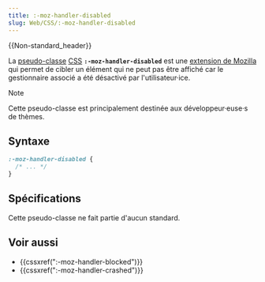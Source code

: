 ```yaml
---
title: :-moz-handler-disabled
slug: Web/CSS/:-moz-handler-disabled
---
```


{{Non-standard_header}}

La [pseudo-classe](/fr/docs/Web/CSS/Pseudo-classes) [CSS](/fr/docs/Web/CSS) **`:-moz-handler-disabled`** est une [extension de Mozilla](/fr/docs/Web/CSS/Mozilla_Extensions) qui permet de cibler un élément qui ne peut pas être affiché car le gestionnaire associé a été désactivé par l'utilisateur·ice.

> [!NOTE]
> Cette pseudo-classe est principalement destinée aux développeur·euse·s de thèmes.

## Syntaxe

```css
:-moz-handler-disabled {
  /* ... */
}
```

## Spécifications

Cette pseudo-classe ne fait partie d'aucun standard.

## Voir aussi

- {{cssxref(":-moz-handler-blocked")}}
- {{cssxref(":-moz-handler-crashed")}}
